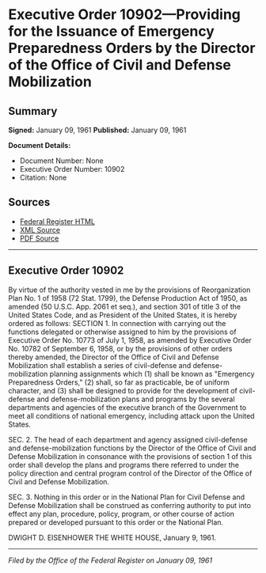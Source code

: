 # Executive Order 10902—Providing for the Issuance of Emergency Preparedness Orders by the Director of the Office of Civil and Defense Mobilization

## Summary

**Signed:** January 09, 1961
**Published:** January 09, 1961

**Document Details:**
- Document Number: None
- Executive Order Number: 10902
- Citation: None

## Sources
- [Federal Register HTML](https://www.presidency.ucsb.edu/documents/executive-order-10902-providing-for-the-issuance-emergency-preparedness-orders-the)
- [XML Source](None)
- [PDF Source](None)

---

## Executive Order 10902

By virtue of the authority vested in me by the provisions of Reorganization Plan No. 1 of 1958 (72 Stat. 1799), the Defense Production Act of 1950, as amended (50 U.S.C. App. 2061 et seq.), and section 301 of title 3 of the United States Code, and as President of the United States, it is hereby ordered as follows:
SECTION 1. In connection with carrying out the functions delegated or otherwise assigned to him by the provisions of Executive Order No. 10773 of July 1, 1958, as amended by Executive Order No. 10782 of September 6, 1958, or by the provisions of other orders thereby amended, the Director of the Office of Civil and Defense Mobilization shall establish a series of civil-defense and defense-mobilization planning assignments which (1) shall be known as "Emergency Preparedness Orders," (2) shall, so far as practicable, be of uniform character, and (3) shall be designed to provide for the development of civil-defense and defense-mobilization plans and programs by the several departments and agencies of the executive branch of the Government to meet all conditions of national emergency, including attack upon the United States.

SEC. 2. The head of each department and agency assigned civil-defense and defense-mobilization functions by the Director of the Office of Civil and Defense Mobilization in consonance with the provisions of section 1 of this order shall develop the plans and programs there referred to under the policy direction and central program control of the Director of the Office of Civil and Defense Mobilization.

SEC. 3. Nothing in this order or in the National Plan for Civil Defense and Defense Mobilization shall be construed as conferring authority to put into effect any plan, procedure, policy, program, or other course of action prepared or developed pursuant to this order or the National Plan.

DWIGHT D. EISENHOWER
THE WHITE HOUSE,
January 9, 1961.

---

*Filed by the Office of the Federal Register on January 09, 1961*

